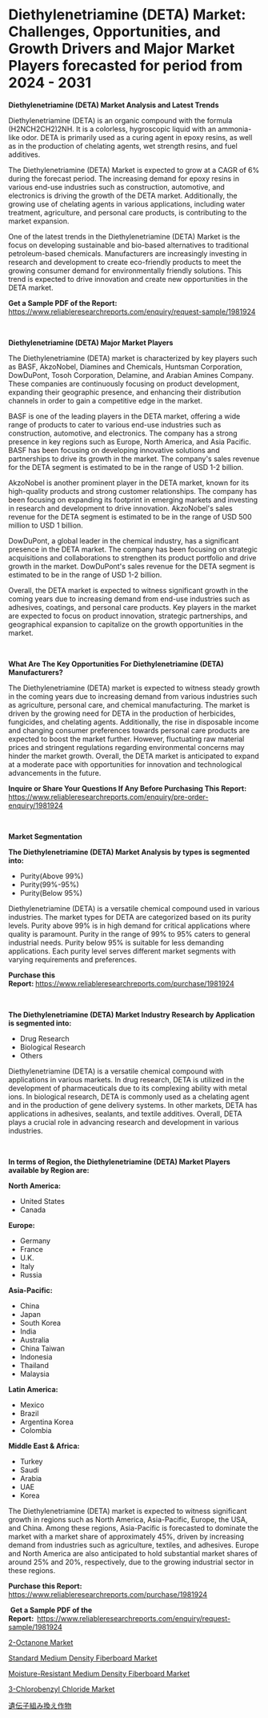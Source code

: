 <p><h1>Diethylenetriamine (DETA) Market: Challenges, Opportunities, and Growth Drivers and Major Market Players forecasted for period from 2024 - 2031</h1></p><p><strong>Diethylenetriamine (DETA) Market Analysis and Latest Trends</strong></p>
<p><p>Diethylenetriamine (DETA) is an organic compound with the formula (H2NCH2CH2)2NH. It is a colorless, hygroscopic liquid with an ammonia-like odor. DETA is primarily used as a curing agent in epoxy resins, as well as in the production of chelating agents, wet strength resins, and fuel additives.</p><p>The Diethylenetriamine (DETA) Market is expected to grow at a CAGR of 6% during the forecast period. The increasing demand for epoxy resins in various end-use industries such as construction, automotive, and electronics is driving the growth of the DETA market. Additionally, the growing use of chelating agents in various applications, including water treatment, agriculture, and personal care products, is contributing to the market expansion.</p><p>One of the latest trends in the Diethylenetriamine (DETA) Market is the focus on developing sustainable and bio-based alternatives to traditional petroleum-based chemicals. Manufacturers are increasingly investing in research and development to create eco-friendly products to meet the growing consumer demand for environmentally friendly solutions. This trend is expected to drive innovation and create new opportunities in the DETA market.</p></p>
<p><strong>Get a Sample PDF of the Report:&nbsp;</strong> <a href="https://www.reliableresearchreports.com/enquiry/request-sample/1981924">https://www.reliableresearchreports.com/enquiry/request-sample/1981924</a></p>
<p>&nbsp;</p>
<p><strong>Diethylenetriamine (DETA) Major Market Players</strong></p>
<p><p>The Diethylenetriamine (DETA) market is characterized by key players such as BASF, AkzoNobel, Diamines and Chemicals, Huntsman Corporation, DowDuPont, Tosoh Corporation, Delamine, and Arabian Amines Company. These companies are continuously focusing on product development, expanding their geographic presence, and enhancing their distribution channels in order to gain a competitive edge in the market.</p><p>BASF is one of the leading players in the DETA market, offering a wide range of products to cater to various end-use industries such as construction, automotive, and electronics. The company has a strong presence in key regions such as Europe, North America, and Asia Pacific. BASF has been focusing on developing innovative solutions and partnerships to drive its growth in the market. The company's sales revenue for the DETA segment is estimated to be in the range of USD 1-2 billion.</p><p>AkzoNobel is another prominent player in the DETA market, known for its high-quality products and strong customer relationships. The company has been focusing on expanding its footprint in emerging markets and investing in research and development to drive innovation. AkzoNobel's sales revenue for the DETA segment is estimated to be in the range of USD 500 million to USD 1 billion.</p><p>DowDuPont, a global leader in the chemical industry, has a significant presence in the DETA market. The company has been focusing on strategic acquisitions and collaborations to strengthen its product portfolio and drive growth in the market. DowDuPont's sales revenue for the DETA segment is estimated to be in the range of USD 1-2 billion.</p><p>Overall, the DETA market is expected to witness significant growth in the coming years due to increasing demand from end-use industries such as adhesives, coatings, and personal care products. Key players in the market are expected to focus on product innovation, strategic partnerships, and geographical expansion to capitalize on the growth opportunities in the market.</p></p>
<p>&nbsp;</p>
<p><strong>What Are The Key Opportunities For Diethylenetriamine (DETA) Manufacturers?</strong></p>
<p><p>The Diethylenetriamine (DETA) market is expected to witness steady growth in the coming years due to increasing demand from various industries such as agriculture, personal care, and chemical manufacturing. The market is driven by the growing need for DETA in the production of herbicides, fungicides, and chelating agents. Additionally, the rise in disposable income and changing consumer preferences towards personal care products are expected to boost the market further. However, fluctuating raw material prices and stringent regulations regarding environmental concerns may hinder the market growth. Overall, the DETA market is anticipated to expand at a moderate pace with opportunities for innovation and technological advancements in the future.</p></p>
<p><strong>Inquire or Share Your Questions If Any Before Purchasing This Report:</strong> <a href="https://www.reliableresearchreports.com/enquiry/pre-order-enquiry/1981924">https://www.reliableresearchreports.com/enquiry/pre-order-enquiry/1981924</a></p>
<p>&nbsp;</p>
<p><strong>Market Segmentation</strong></p>
<p><strong>The Diethylenetriamine (DETA) Market Analysis by types is segmented into:</strong></p>
<p><ul><li>Purity(Above 99%)</li><li>Purity(99%-95%)</li><li>Purity(Below 95%)</li></ul></p>
<p><p>Diethylenetriamine (DETA) is a versatile chemical compound used in various industries. The market types for DETA are categorized based on its purity levels. Purity above 99% is in high demand for critical applications where quality is paramount. Purity in the range of 99% to 95% caters to general industrial needs. Purity below 95% is suitable for less demanding applications. Each purity level serves different market segments with varying requirements and preferences.</p></p>
<p><strong>Purchase this Report:&nbsp;</strong><a href="https://www.reliableresearchreports.com/purchase/1981924">https://www.reliableresearchreports.com/purchase/1981924</a></p>
<p>&nbsp;</p>
<p><strong>The Diethylenetriamine (DETA) Market Industry Research by Application is segmented into:</strong></p>
<p><ul><li>Drug Research</li><li>Biological Research</li><li>Others</li></ul></p>
<p><p>Diethylenetriamine (DETA) is a versatile chemical compound with applications in various markets. In drug research, DETA is utilized in the development of pharmaceuticals due to its complexing ability with metal ions. In biological research, DETA is commonly used as a chelating agent and in the production of gene delivery systems. In other markets, DETA has applications in adhesives, sealants, and textile additives. Overall, DETA plays a crucial role in advancing research and development in various industries.</p></p>
<p>&nbsp;</p>
<p><strong>In terms of Region, the Diethylenetriamine (DETA) Market Players available by Region are:</strong></p>
<p>
    <p> <strong> North America: </strong>
        <ul>
            <li>United States</li>
            <li>Canada</li>
        </ul>
        </p> 
    <p> <strong> Europe: </strong>
        <ul>
            <li>Germany</li>
            <li>France</li>
            <li>U.K.</li>
            <li>Italy</li>
            <li>Russia</li>
        </ul>
        </p> 
    <p> <strong> Asia-Pacific: </strong>
        <ul>
            <li>China</li>
            <li>Japan</li>
            <li>South Korea</li>
            <li>India</li>
            <li>Australia</li>
            <li>China Taiwan</li>
            <li>Indonesia</li>
            <li>Thailand</li>
            <li>Malaysia</li>
        </ul>
        </p> 
    <p> <strong> Latin America: </strong>
        <ul>
            <li>Mexico</li>
            <li>Brazil</li>
            <li>Argentina Korea</li>
            <li>Colombia</li>
        </ul>
        </p> 
    <p> <strong> Middle East & Africa: </strong>
        <ul>
            <li>Turkey</li>
            <li>Saudi</li>
            <li>Arabia</li>
            <li>UAE</li>
            <li>Korea</li>
        </ul>
    </p>
    </p>
<p><p>The Diethylenetriamine (DETA) market is expected to witness significant growth in regions such as North America, Asia-Pacific, Europe, the USA, and China. Among these regions, Asia-Pacific is forecasted to dominate the market with a market share of approximately 45%, driven by increasing demand from industries such as agriculture, textiles, and adhesives. Europe and North America are also anticipated to hold substantial market shares of around 25% and 20%, respectively, due to the growing industrial sector in these regions.</p></p>
<p><strong>Purchase this Report: </strong><a href="https://www.reliableresearchreports.com/purchase/1981924">https://www.reliableresearchreports.com/purchase/1981924</a></p>
<p>&nbsp;<strong>Get a Sample PDF of the Report:&nbsp;&nbsp;</strong><a href="https://www.reliableresearchreports.com/enquiry/request-sample/1981924">https://www.reliableresearchreports.com/enquiry/request-sample/1981924</a></p>
<p><strong></strong></p>
<p><p><a href="https://github.com/myacatherineblakecaczo9vcsw/Market-Research-Report-List-1/blob/main/2-octanone-market.md">2-Octanone Market</a></p><p><a href="https://issuu.com/reportprime-2/docs/standard-medium-density-fiberboard-market-size-203">Standard Medium Density Fiberboard Market</a></p><p><a href="https://issuu.com/reportprime-2/docs/moisture-resistant-medium-density-fiberboard-marke">Moisture-Resistant Medium Density Fiberboard Market</a></p><p><a href="https://github.com/okotobwrhuteie/Market-Research-Report-List-1/blob/main/3-chlorobenzyl-chloride-market.md">3-Chlorobenzyl Chloride Market</a></p><p><a href="https://github.com/ycmtqqhvk3273/Market-Research-Report-List-1/blob/main/88677582428.md">遺伝子組み換え作物</a></p></p>